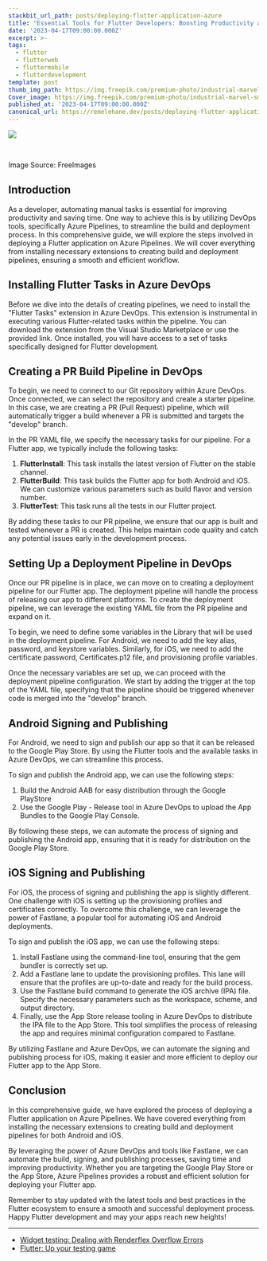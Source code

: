 ```yaml
---
stackbit_url_path: posts/deploying-flutter-application-azure
title: "Essential Tools for Flutter Developers: Boosting Productivity and Efficiency"
date: '2023-04-17T09:00:00.000Z'
excerpt: >-
tags:
  - flutter
  - flutterweb
  - fluttermobile
  - flutterdevelopment
template: post
thumb_img_path: https://img.freepik.com/premium-photo/industrial-marvel-smokestacks-pipelines-beneath-azure-skies_153608-19360.jpg
Cover_image: https://img.freepik.com/premium-photo/industrial-marvel-smokestacks-pipelines-beneath-azure-skies_153608-19360.jpg
published_at: '2023-04-17T09:00:00.000Z'
canonical_url: https://remelehane.dev/posts/deploying-flutter-application-azure/
---
```


![](https://img.freepik.com/premium-photo/industrial-marvel-smokestacks-pipelines-beneath-azure-skies_153608-19360.jpg)

‍

Image Source: FreeImages

Introduction
------------

As a developer, automating manual tasks is essential for improving productivity and saving time. One way to achieve this is by utilizing DevOps tools, specifically Azure Pipelines, to streamline the build and deployment process. In this comprehensive guide, we will explore the steps involved in deploying a Flutter application on Azure Pipelines. We will cover everything from installing necessary extensions to creating build and deployment pipelines, ensuring a smooth and efficient workflow.

Installing Flutter Tasks in Azure DevOps
----------------------------------------

Before we dive into the details of creating pipelines, we need to install the "Flutter Tasks" extension in Azure DevOps. This extension is instrumental in executing various Flutter-related tasks within the pipeline. You can download the extension from the Visual Studio Marketplace or use the provided link. Once installed, you will have access to a set of tasks specifically designed for Flutter development.

Creating a PR Build Pipeline in DevOps
--------------------------------------

To begin, we need to connect to our Git repository within Azure DevOps. Once connected, we can select the repository and create a starter pipeline. In this case, we are creating a PR (Pull Request) pipeline, which will automatically trigger a build whenever a PR is submitted and targets the "develop" branch.

In the PR YAML file, we specify the necessary tasks for our pipeline. For a Flutter app, we typically include the following tasks:

1.  **FlutterInstall**: This task installs the latest version of Flutter on the stable channel.
2.  **FlutterBuild**: This task builds the Flutter app for both Android and iOS. We can customize various parameters such as build flavor and version number.
3.  **FlutterTest**: This task runs all the tests in our Flutter project.

By adding these tasks to our PR pipeline, we ensure that our app is built and tested whenever a PR is created. This helps maintain code quality and catch any potential issues early in the development process.

Setting Up a Deployment Pipeline in DevOps
------------------------------------------

Once our PR pipeline is in place, we can move on to creating a deployment pipeline for our Flutter app. The deployment pipeline will handle the process of releasing our app to different platforms. To create the deployment pipeline, we can leverage the existing YAML file from the PR pipeline and expand on it.

To begin, we need to define some variables in the Library that will be used in the deployment pipeline. For Android, we need to add the key alias, password, and keystore variables. Similarly, for iOS, we need to add the certificate password, Certificates.p12 file, and provisioning profile variables.

Once the necessary variables are set up, we can proceed with the deployment pipeline configuration. We start by adding the trigger at the top of the YAML file, specifying that the pipeline should be triggered whenever code is merged into the "develop" branch.

Android Signing and Publishing
------------------------------

For Android, we need to sign and publish our app so that it can be released to the Google Play Store. By using the Flutter tools and the available tasks in Azure DevOps, we can streamline this process.

To sign and publish the Android app, we can use the following steps:

1.  Build the Android AAB for easy distribution through the Google PlayStore
2.  Use the Google Play - Release tool in Azure DevOps to upload the App Bundles to the Google Play Console.

By following these steps, we can automate the process of signing and publishing the Android app, ensuring that it is ready for distribution on the Google Play Store.

iOS Signing and Publishing
--------------------------

For iOS, the process of signing and publishing the app is slightly different. One challenge with iOS is setting up the provisioning profiles and certificates correctly. To overcome this challenge, we can leverage the power of Fastlane, a popular tool for automating iOS and Android deployments.

To sign and publish the iOS app, we can use the following steps:

1.  Install Fastlane using the command-line tool, ensuring that the gem bundler is correctly set up.
2.  Add a Fastlane lane to update the provisioning profiles. This lane will ensure that the profiles are up-to-date and ready for the build process.
3.  Use the Fastlane build command to generate the iOS archive (IPA) file. Specify the necessary parameters such as the workspace, scheme, and output directory.
4.  Finally, use the App Store release tooling in Azure DevOps to distribute the IPA file to the App Store. This tool simplifies the process of releasing the app and requires minimal configuration compared to Fastlane.

By utilizing Fastlane and Azure DevOps, we can automate the signing and publishing process for iOS, making it easier and more efficient to deploy our Flutter app to the App Store.

Conclusion
----------

In this comprehensive guide, we have explored the process of deploying a Flutter application on Azure Pipelines. We have covered everything from installing the necessary extensions to creating build and deployment pipelines for both Android and iOS.

By leveraging the power of Azure DevOps and tools like Fastlane, we can automate the build, signing, and publishing processes, saving time and improving productivity. Whether you are targeting the Google Play Store or the App Store, Azure Pipelines provides a robust and efficient solution for deploying your Flutter app.

Remember to stay updated with the latest tools and best practices in the Flutter ecosystem to ensure a smooth and successful deployment process. Happy Flutter development and may your apps reach new heights!

****

- [Widget testing: Dealing with Renderflex Overflow Errors](https://remelehane.dev/posts/widget-testing-rendeflex-overflow/)
- [Flutter: Up your testing game](https://remelehane.dev/posts/up-your-testing-game/)
